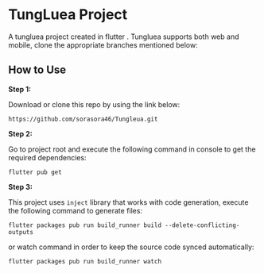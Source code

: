 # TungLuea Project

A tungluea project created in flutter . Tungluea supports both web and mobile, clone the appropriate branches mentioned below:  

## How to Use 

**Step 1:**

Download or clone this repo by using the link below:

```
https://github.com/sorasora46/Tungleua.git
```

**Step 2:**

Go to project root and execute the following command in console to get the required dependencies: 

```
flutter pub get 
```

**Step 3:**

This project uses `inject` library that works with code generation, execute the following command to generate files:

```
flutter packages pub run build_runner build --delete-conflicting-outputs
```

or watch command in order to keep the source code synced automatically:

```
flutter packages pub run build_runner watch
```

